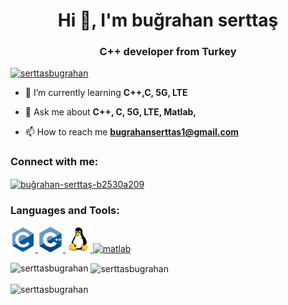 <h1 align="center">Hi 👋, I'm buğrahan serttaş</h1>
<h3 align="center">C++ developer from Turkey</h3>

<p align="left"> <a href="https://github.com/ryo-ma/github-profile-trophy"><img src="https://github-profile-trophy.vercel.app/?username=serttasbugrahan" alt="serttasbugrahan" /></a> </p>

- 🌱 I’m currently learning **C++,C, 5G, LTE**

- 💬 Ask me about **C++, C, 5G, LTE, Matlab,**

- 📫 How to reach me **bugrahanserttas1@gmail.com**

<h3 align="left">Connect with me:</h3>
<p align="left">
<a href="https://linkedin.com/in/buğrahan-serttaş-b2530a209" target="blank"><img align="center" src="https://raw.githubusercontent.com/rahuldkjain/github-profile-readme-generator/master/src/images/icons/Social/linked-in-alt.svg" alt="buğrahan-serttaş-b2530a209" height="30" width="40" /></a>
</p>

<h3 align="left">Languages and Tools:</h3>
<p align="left"> <a href="https://www.cprogramming.com/" target="_blank" rel="noreferrer"> <img src="https://raw.githubusercontent.com/devicons/devicon/master/icons/c/c-original.svg" alt="c" width="40" height="40"/> </a> <a href="https://www.w3schools.com/cpp/" target="_blank" rel="noreferrer"> <img src="https://raw.githubusercontent.com/devicons/devicon/master/icons/cplusplus/cplusplus-original.svg" alt="cplusplus" width="40" height="40"/> </a> <a href="https://www.linux.org/" target="_blank" rel="noreferrer"> <img src="https://raw.githubusercontent.com/devicons/devicon/master/icons/linux/linux-original.svg" alt="linux" width="40" height="40"/> </a> <a href="https://www.mathworks.com/" target="_blank" rel="noreferrer"> <img src="https://upload.wikimedia.org/wikipedia/commons/2/21/Matlab_Logo.png" alt="matlab" width="40" height="40"/> </a> </p>

<p><img align="left" src="https://github-readme-stats.vercel.app/api/top-langs?username=serttasbugrahan&show_icons=true&locale=en&layout=compact" alt="serttasbugrahan" /></p>

<p>&nbsp;<img align="center" src="https://github-readme-stats.vercel.app/api?username=serttasbugrahan&show_icons=true&locale=en" alt="serttasbugrahan" /></p>

<p><img align="center" src="https://github-readme-streak-stats.herokuapp.com/?user=serttasbugrahan&" alt="serttasbugrahan" /></p>

